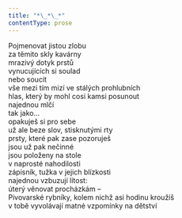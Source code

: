 ```yaml
---
title: "*\_*\_*"
contentType: prose
---
```


<section>

Pojmenovat jistou zlobu  
za těmito skly kavárny  
mrazivý dotyk prstů  
vynucujících si soulad  
nebo soucit  
vše mezi tím mizí ve stálých prohlubních  
hlas, který by mohl cosi kamsi posunout  
najednou mlčí  
tak jako…  
opakuješ si pro sebe  
už ale beze slov, stisknutými rty  
prsty, které pak zase pozoruješ  
jsou už pak nečinné  
jsou položeny na stole  
v naprosté nahodilosti  
zápisník, tužka v jejich blízkosti  
najednou vzbuzují lítost:  
úterý věnovat procházkám –  
Pivovarské rybníky, kolem nichž asi hodinu kroužíš  
v tobě vyvolávají matné vzpomínky na dětství

</section>
